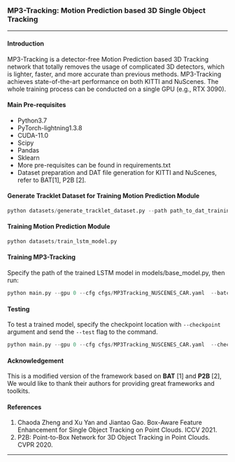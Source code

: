 ### MP3-Tracking: Motion Prediction based 3D Single Object Tracking

------

#### Introduction

MP3-Tracking is a detector-free Motion Prediction based 3D Tracking network that totally removes the usage of complicated 3D detectors, which is lighter, faster, and more accurate than previous methods. MP3-Tracking achieves state-of-the-art performance on both KITTI and NuScenes.
The whole training process can be conducted on a single GPU (e.g., RTX 3090).

#### Main Pre-requisites

- Python3.7
- PyTorch-lightning1.3.8
- CUDA-11.0
- Scipy
- Pandas
- Sklearn
- More pre-requisites can be found in requirements.txt
- Dataset preparation and DAT file generation for KITTI and NuScenes, refer to BAT[1], P2B [2].

#### Generate Tracklet Dataset for Training Motion Prediction Module

```python
python datasets/generate_tracklet_dataset.py --path path_to_dat_training_file
```

#### Training Motion Prediction Module

```python
python datasets/train_lstm_model.py
```

#### Training MP3-Tracking
Specify the path of the trained LSTM model in models/base_model.py, then run:
```python
python main.py --gpu 0 --cfg cfgs/MP3Tracking_NUSCENES_CAR.yaml  --batch_size 100 --epoch 60 --preloading
```

#### Testing
To test a trained model, specify the checkpoint location with `--checkpoint` argument and send the `--test` flag to the command.
```python
python main.py --gpu 0 --cfg cfgs/MP3Tracking_NUSCENES_CAR.yaml  --checkpoint /path/to/checkpoint/xxx.ckpt --test
```

#### Acknowledgement
This is a modified version of the framework based on **BAT** [1] and **P2B** [2], We would like to thank their authors for providing great frameworks and toolkits.

#### References

1. Chaoda Zheng and Xu Yan and Jiantao Gao. Box-Aware Feature Enhancement for Single Object Tracking on Point Clouds. ICCV 2021.
2. P2B: Point-to-Box Network for 3D Object Tracking in Point Clouds. CVPR 2020.

------

